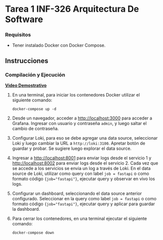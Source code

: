 # Tarea 1 INF-326 Arquitectura De Software

### Requisitos

* Tener instalado Docker con Docker Compose.

## Instrucciones

### Compilación y Ejecución

[**Video Demostrativo**](https://youtu.be/51LUfBn4Src)

1. En una terminal, para iniciar los contenedores Docker utilizar el siguiente comando:

    ```
    docker-compose up -d
    ```

2. Desde un navegador, acceder a [http://localhost:3000](http://localhost:3000) para acceder a Grafana. Ingresar con usuario y contraseña `admin`, y luego saltar el cambio de contraseña.

3. Configurar Loki, para eso se debe agregar una data source, seleccionar Loki y luego cambiar la URL a `http://loki:3100`. Apretar botón de guardar y probar. Se sugiere luego explorar el data source. 

4. Ingresar a [http://localhost:8001](http://localhost:8001) para enviar logs desde el servicio 1 y [http://localhost:8002](http://localhost:8002) para enviar logs desde el servicio 2. Cada vez que se accede a los servicios se envia un log a través de Loki. En el data source de Loki, utilizar como query con label `job = fastapi` o como formato código `{job="fastapi"}`, ejecutar query y observar en vivo los logs.

5. Configurar un dashboard, seleccionando el data source anterior configurado. Seleccionar en la query como label `job = fastapi` o como formato código `{job="fastapi"}`, ejecutar query y aplicar para guardar la dashboard.


6. Para cerrar los contenedores, en una terminal ejecutar el siguiente comando:

    ```
    docker-compose down
    ```